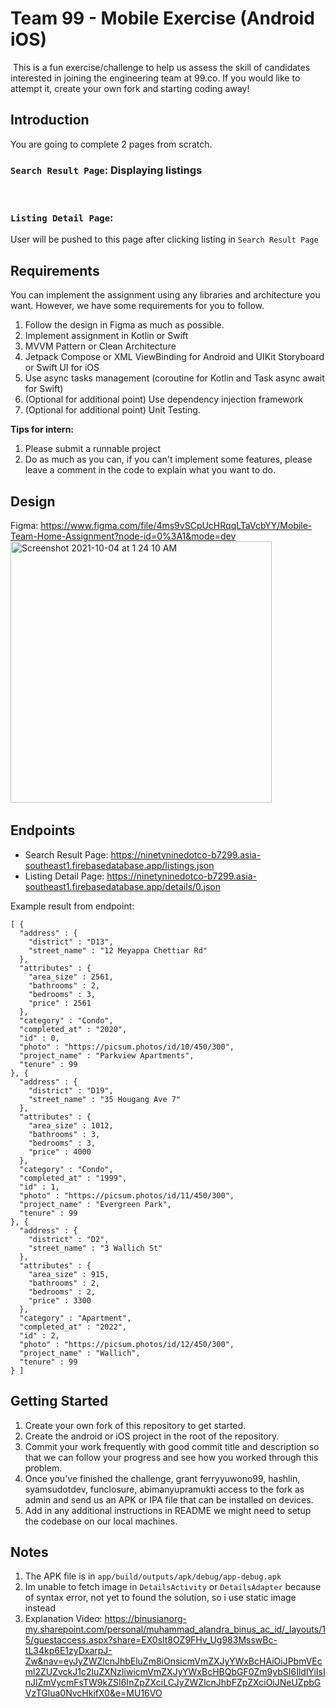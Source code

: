 # Team 99 - Mobile Exercise (Android iOS)
​
This is a fun exercise/challenge to help us assess the skill of candidates interested in joining the engineering team at 99.co. If you would like to attempt it, create your own fork and starting coding away!
​

## Introduction
You are going to complete 2 pages from scratch.
​
### `Search Result Page`: Displaying listings
​
### `Listing Detail Page`: 
User will be pushed to this page after clicking listing in `Search Result Page`
​
## Requirements
You can implement the assignment using any libraries and architecture you want. However, we have some requirements for you to follow.
​
1. Follow the design in Figma as much as possible.
2. Implement assignment in Kotlin or Swift
3. MVVM Pattern or Clean Architecture
4. Jetpack Compose or XML ViewBinding for Android and UIKit Storyboard or Swift UI for iOS
5. Use async tasks management (coroutine for Kotlin and Task async await for Swift)
7. (Optional for additional point) Use dependency injection framework
6. (Optional for additional point) Unit Testing.
​

**Tips for intern:**
1. Please submit a runnable project 
2. Do as much as you can, if you can't implement some features, please leave a comment in the code to explain what you want to do.
​
## Design
Figma: https://www.figma.com/file/4ms9vSCpUcHRqqLTaVcbYY/Mobile-Team-Home-Assignment?node-id=0%3A1&mode=dev
​
<img width="418" alt="Screenshot 2021-10-04 at 1 24 10 AM" src="https://user-images.githubusercontent.com/7981907/135764791-3dc209b1-5da9-4bde-9371-90cc289d5349.png">
​
## Endpoints
- Search Result Page: https://ninetyninedotco-b7299.asia-southeast1.firebasedatabase.app/listings.json
- Listing Detail Page: https://ninetyninedotco-b7299.asia-southeast1.firebasedatabase.app/details/0.json

​Example result from endpoint:
```
[ {
  "address" : {
    "district" : "D13",
    "street_name" : "12 Meyappa Chettiar Rd"
  },
  "attributes" : {
    "area_size" : 2561,
    "bathrooms" : 2,
    "bedrooms" : 3,
    "price" : 2561
  },
  "category" : "Condo",
  "completed_at" : "2020",
  "id" : 0,
  "photo" : "https://picsum.photos/id/10/450/300",
  "project_name" : "Parkview Apartments",
  "tenure" : 99
}, {
  "address" : {
    "district" : "D19",
    "street_name" : "35 Hougang Ave 7"
  },
  "attributes" : {
    "area_size" : 1012,
    "bathrooms" : 3,
    "bedrooms" : 3,
    "price" : 4000
  },
  "category" : "Condo",
  "completed_at" : "1999",
  "id" : 1,
  "photo" : "https://picsum.photos/id/11/450/300",
  "project_name" : "Evergreen Park",
  "tenure" : 99
}, {
  "address" : {
    "district" : "D2",
    "street_name" : "3 Wallich St"
  },
  "attributes" : {
    "area_size" : 915,
    "bathrooms" : 2,
    "bedrooms" : 2,
    "price" : 3300
  },
  "category" : "Apartment",
  "completed_at" : "2022",
  "id" : 2,
  "photo" : "https://picsum.photos/id/12/450/300",
  "project_name" : "Wallich",
  "tenure" : 99
} ]
``` 
## Getting Started
1. Create your own fork of this repository to get started.
2. Create the android or iOS project in the root of the repository.
3. Commit your work frequently with good commit title and description so that we can follow your progress and see how you worked through this problem.
4. Once you've finished the challenge, grant ferryyuwono99, hashlin, syamsudotdev, funclosure, abimanyupramukti access to the fork as admin and send us an APK or IPA file that can be installed on devices.
5. Add in any additional instructions in README we might need to setup the codebase on our local machines.


## Notes
1. The APK file is in `app/build/outputs/apk/debug/app-debug.apk`
2. Im unable to fetch image in `DetailsActivity` or `DetailsAdapter` because of syntax error, not yet to found the solution, so i use static image instead
3. Explanation Video:
https://binusianorg-my.sharepoint.com/personal/muhammad_alandra_binus_ac_id/_layouts/15/guestaccess.aspx?share=EX0slt8OZ9FHv_Ug983MsswBc-tL34kp6E1zyDxarpJ-Zw&nav=eyJyZWZlcnJhbEluZm8iOnsicmVmZXJyYWxBcHAiOiJPbmVEcml2ZUZvckJ1c2luZXNzIiwicmVmZXJyYWxBcHBQbGF0Zm9ybSI6IldlYiIsInJlZmVycmFsTW9kZSI6InZpZXciLCJyZWZlcnJhbFZpZXciOiJNeUZpbGVzTGlua0NvcHkifX0&e=MU16VO
